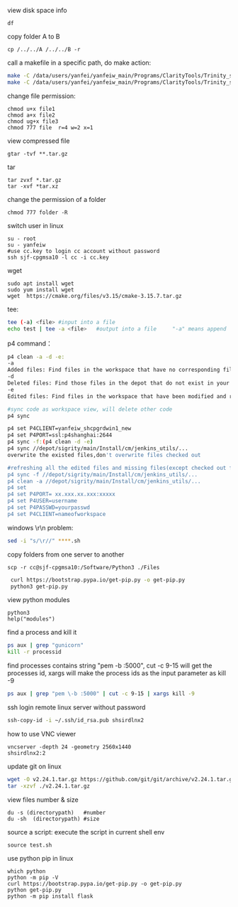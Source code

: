 view disk space info

```
df
```

copy folder A to B

```
cp /../../A /../../B -r
```

call a makefile in a specific path, do make action:

```sh
make -C /data/users/yanfei/yanfeiw_main/Programs/ClarityTools/Trinity_script/conan_cythonizer
make -C /data/users/yanfei/yanfeiw_main/Programs/ClarityTools/Trinity_script/conan_cythonizer clean
```

change file permission:

```
chmod u+x file1
chmod a+x file2
chmod ug+x file3
chmod 777 file	r=4 w=2 x=1
```

view compressed file

```
gtar -tvf **.tar.gz
```

tar

```
tar zvxf *.tar.gz
tar -xvf *tar.xz 
```

change the permission of a folder

```
chmod 777 folder -R
```

switch user in linux

```
su - root
su - yanfeiw
#use cc.key to login cc account without password
ssh sjf-cpgmsa10 -l cc -i cc.key
```

wget

```
sudo apt install wget
sudo yum install wget
wget  https://cmake.org/files/v3.15/cmake-3.15.7.tar.gz
```

tee:  

```sh
tee (-a) <file>	#input into a file
echo test | tee -a <file>	#output into a file 	"-a" means append
```

p4 command：

```sh
p4 clean -a -d -e:
-a
Added files: Find files in the workspace that have no corresponding files in the depot and delete them.
-d
Deleted files: Find those files in the depot that do not exist in your workspace and add them to the workspace.
-e
Edited files: Find files in the workspace that have been modified and restore them to the last file version that has synced from the depot.

#sync code as workspace view, will delete other code
p4 sync

p4 set P4CLIENT=yanfeiw_shcpgrdwin1_new
p4 set P4PORT=ssl:p4shanghai:2644
p4 sync -f:(p4 clean -d -e)
p4 sync //depot/sigrity/main/Install/cm/jenkins_utils/...
overwrite the existed files,don't overwrite files checked out

#refreshing all the edited files and missing files(except checked out files)
p4 sync -f //depot/sigrity/main/Install/cm/jenkins_utils/...
p4 clean -a //depot/sigrity/main/Install/cm/jenkins_utils/...
p4 set
p4 set P4PORT= xx.xxx.xx.xxx:xxxxx
p4 set P4USER=username
p4 set P4PASSWD=yourpasswd
p4 set P4CLIENT=nameofworkspace

```

windows \r\n problem:

```sh
sed -i "s/\r//" ****.sh
```

copy folders from one server to another

```
scp -r cc@sjf-cpgmsa10:/Software/Python3 ./Files
```

```sh
 curl https://bootstrap.pypa.io/get-pip.py -o get-pip.py
 python3 get-pip.py
```

view python modules

```
python3
help("modules")
```

find a process and kill it

```sh
ps aux | grep "gunicorn"
kill -r processid
```

find processes contains string "pem -b :5000", cut -c 9-15 will get the processes id, xargs will make the process ids as the input parameter as kill -9

```sh
ps aux | grep "pem \-b :5000" | cut -c 9-15 | xargs kill -9
```

ssh login remote linux server without password

```sh
ssh-copy-id -i ~/.ssh/id_rsa.pub shsirdlnx2
```

how to use VNC viewer

```
vncserver -depth 24 -geometry 2560x1440
shsirdlnx2:2
```

update git on linux

```sh
wget -O v2.24.1.tar.gz https://github.com/git/git/archive/v2.24.1.tar.gz
tar -xzvf ./v2.24.1.tar.gz
```

view files number & size

```shell
du -s (directorypath)	#number
du -sh  (directorypath)	#size
```

source a script: execute the script in current shell env

```shell
source test.sh
```

use python pip in linux

```
which python
python -m pip -V
curl https://bootstrap.pypa.io/get-pip.py -o get-pip.py
python get-pip.py
python -m pip install flask
```

